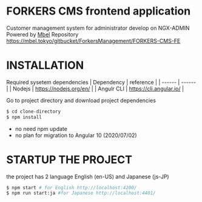 # FORKERS CMS frontend application
Customer management system for administrator develop on NGX-ADMIN 
Powered by [Mbel](https://www.mbel.co.jp/)
Repository https://mbel.tokyo/gitbucket/ForkersManagement/FORKERS-CMS-FE
# INSTALLATION

Required sysetem dependencies
| Dependency | reference |
| ------ | ------ |
| Nodejs | https://nodejs.org/en/ |
| Angulr CLI | https://cli.angular.io/ |

Go to project directory and download project dependencies
```sh
$ cd clone-directory
$ npm install
```

  - no need npm update
  - no plan for migration to Angular 10 (2020/07/02)

# STARTUP THE PROJECT
the project has 2 language English (en-US) and Japanese (js-JP)
```sh
$ npm start # for English http://localhost:4200/
$ npm run start:ja #for Japanese http://localhost:4401/
```